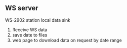 ## WS server
WS-2902 station local data sink

1. Receive WS data
2. save date to files
3. web page to download data on request by date range
